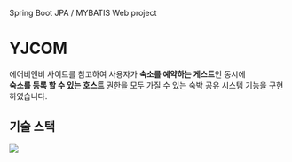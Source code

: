 Spring Boot JPA / MYBATIS Web project

# YJCOM
에어비앤비 사이트를 참고하여 사용자가 **숙소를 예약하는 게스트**인 동시에   
**숙소를 등록 할 수 있는 호스트** 권한을 모두 가질 수 있는 숙박 공유 시스템 기능을 구현하였습니다.


## 기술 스택
<img src="https://user-images.githubusercontent.com/88491427/194234526-82e248df-2f2d-4096-9f42-4063df4336d0.png"/>
